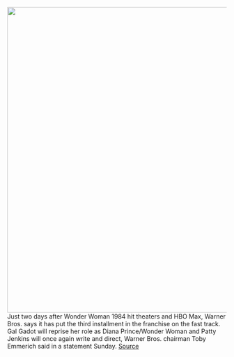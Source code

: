 <img src='https://cdn.vox-cdn.com/thumbor/nB0dkAcKr9jFyFrj0bWvR_gCuwY=/0x0:1920x1200/1200x800/filters:focal(807x447:1113x753)/cdn.vox-cdn.com/uploads/chorus_image/image/68585332/WonderWoman.0.jpg' width='700px' /><br/>
Just two days after Wonder Woman 1984 hit theaters and HBO Max, Warner Bros. says it has put the third installment in the franchise on the fast track. Gal Gadot will reprise her role as Diana Prince/Wonder Woman and Patty Jenkins will once again write and direct, Warner Bros. chairman Toby Emmerich said in a statement Sunday.
<a href='https://www.theverge.com/2020/12/27/22201718/warner-bros-fast-tracking-wonder-woman-3-patty-jenkins-gal-gadot'> Source <a/>
